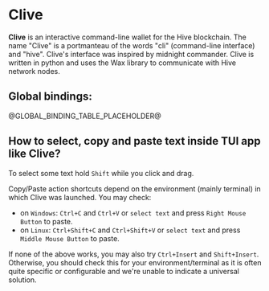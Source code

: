 # Clive

**Clive** is an interactive command-line wallet for the Hive blockchain. The name "Clive" is a portmanteau of the words
"cli" (command-line interface) and "hive". Clive's interface was inspired by midnight commander. Clive is written in
python and uses the Wax library to communicate with Hive network nodes.

## Global bindings:

@GLOBAL_BINDING_TABLE_PLACEHOLDER@

## How to select, copy and paste text inside TUI app like Clive?

To select some text hold `Shift` while you click and drag.

Copy/Paste action shortcuts depend on the environment (mainly terminal) in which Clive was launched. You may check:

- on `Windows`: `Ctrl+C` and `Ctrl+V` or `select text` and press `Right Mouse Button` to paste.
- on `Linux`: `Ctrl+Shift+C` and `Ctrl+Shift+V` or `select text` and press `Middle Mouse Button` to paste.

If none of the above works, you may also try `Ctrl+Insert` and `Shift+Insert`. \
Otherwise, you should check this for your environment/terminal as it is often quite specific or configurable and we're unable
to indicate a universal solution.
